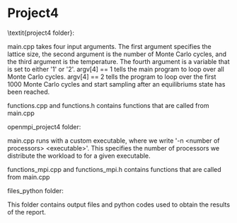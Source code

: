 # Project4

\textit{project4 folder}:

main.cpp takes four input arguments. The first argument specifies the lattice size, the second argument
is the number of Monte Carlo cycles, and the third argument is the temperature. The fourth argument is a 
variable that is set to either '1' or '2'. argv[4] == 1 tells the main program to loop over all Monte Carlo
cycles. argv[4] == 2 tells the program to loop over the first 1000 Monte Carlo cycles and start sampling 
after an equilibriums state has been reached.

functions.cpp and functions.h contains functions that are called from main.cpp


openmpi_project4 folder:

main.cpp runs with a custom executable, where we write '-n \<number of processors\> \<executable\>'. This 
specifies the number of processors we distribute the workload to for a given executable. 

functions_mpi.cpp and functions_mpi.h contains functions that are called from main.cpp


files_python folder:

This folder contains output files and python codes used to obtain the results of the report. 
